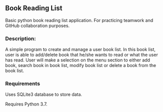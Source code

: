 ## Book Reading List

Basic python book reading list application. For practicing teamwork and GitHub collaboration purposes.

### Description:
A simple program to create and manage a user book list. In this book list, user is able to add/delete book that he/she wants to read or what the user has read.
User will make a selection on the menu section to either add book, search book in book list, modify book list or delete a book from the book list. 

### Requirements
Uses SQLite3 database to store data. 

Requires Python 3.7.